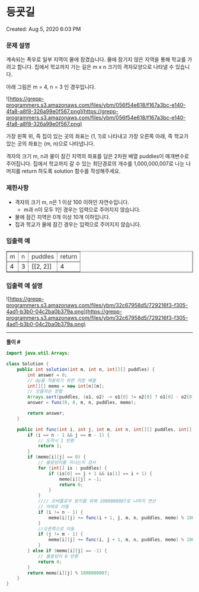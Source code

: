 # 등굣길

Created: Aug 5, 2020 6:03 PM

### **문제 설명**

계속되는 폭우로 일부 지역이 물에 잠겼습니다. 물에 잠기지 않은 지역을 통해 학교를 가려고 합니다. 집에서 학교까지 가는 길은 m x n 크기의 격자모양으로 나타낼 수 있습니다.

아래 그림은 m = 4, n = 3 인 경우입니다.

![https://grepp-programmers.s3.amazonaws.com/files/ybm/056f54e618/f167a3bc-e140-4fa8-a8f8-326a99e0f567.png](https://grepp-programmers.s3.amazonaws.com/files/ybm/056f54e618/f167a3bc-e140-4fa8-a8f8-326a99e0f567.png)

가장 왼쪽 위, 즉 집이 있는 곳의 좌표는 (1, 1)로 나타내고 가장 오른쪽 아래, 즉 학교가 있는 곳의 좌표는 (m, n)으로 나타냅니다.

격자의 크기 m, n과 물이 잠긴 지역의 좌표를 담은 2차원 배열 puddles이 매개변수로 주어집니다. 집에서 학교까지 갈 수 있는 최단경로의 개수를 1,000,000,007로 나눈 나머지를 return 하도록 solution 함수를 작성해주세요.

### 제한사항

- 격자의 크기 m, n은 1 이상 100 이하인 자연수입니다.
    - m과 n이 모두 1인 경우는 입력으로 주어지지 않습니다.
- 물에 잠긴 지역은 0개 이상 10개 이하입니다.
- 집과 학교가 물에 잠긴 경우는 입력으로 주어지지 않습니다.

### 입출력 예

<table style="border-collapse: collapse; width: 100%;" border="1"><tbody><tr><td><span style="color: #333333;">m</span></td><td><span style="color: #333333;">n</span></td><td><span style="color: #333333;">puddles</span></td><td><span style="color: #333333;">return</span></td></tr><tr><td>4</td><td>3</td><td>[[2, 2]]</td><td>4</td></tr></tbody></table>

### 입출력 예 설명

![https://grepp-programmers.s3.amazonaws.com/files/ybm/32c67958d5/729216f3-f305-4ad1-b3b0-04c2ba0b379a.png](https://grepp-programmers.s3.amazonaws.com/files/ybm/32c67958d5/729216f3-f305-4ad1-b3b0-04c2ba0b379a.png)

---

**풀이 #**

```java
import java.util.Arrays;

class Solution {
	public int solution(int m, int n, int[][] puddles) {
		int answer = 0;
		// dp를 적용하기 위한 저장 배열
		int[][] memo = new int[n][m];
		// 오름차순 정렬
		Arrays.sort(puddles, (o1, o2) -> o1[0] != o2[0] ? o1[0] - o2[0] : o1[1] - o2[1]);
		answer = func(0, 0, m, n, puddles, memo);

		return answer;
	}

	public int func(int i, int j, int m, int n, int[][] puddles, int[][] memo) {
		if (i == n - 1 && j == m - 1) {
			// 도착시 1 반환
			return 1;
		}
		if (memo[i][j] == 0) {
			// 물웅덩이를 지나는지 검사
			for (int[] is : puddles) {
				if (is[0] == j + 1 && is[1] == i + 1) {
					memo[i][j] = -1;
					return 0;
				}
			}
			//// 오버플로우 방지를 위해 1000000007로 나머지 연산
            // 아래로 이동
			if (i != n - 1) {
				memo[i][j] += func(i + 1, j, m, n, puddles, memo) % 1000000007;
			}
			//오른쪽으로 이동
			if (j != m - 1) {
				memo[i][j] += func(i, j + 1, m, n, puddles, memo) % 1000000007;
			}
		} else if (memo[i][j] == -1) {
			// 물웅덩이 0 반환
			return 0;
		}
		return memo[i][j] % 1000000007;
	}
}
```